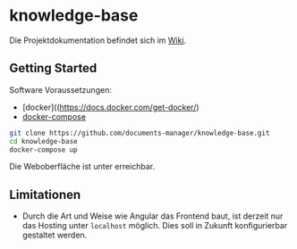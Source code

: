 # knowledge-base

Die Projektdokumentation befindet sich im [Wiki](https://github.com/documents-manager/knowledge-base/wiki).

## Getting Started

Software Voraussetzungen:

- [docker]((https://docs.docker.com/get-docker/)
- [docker-compose](https://docs.docker.com/compose/install/)

```bash
git clone https://github.com/documents-manager/knowledge-base.git
cd knowledge-base
docker-compose up
```

Die Weboberfläche ist unter [](http://localhost:8080) erreichbar.

## Limitationen

- Durch die Art und Weise wie Angular das Frontend baut, ist derzeit nur das Hosting unter `localhost` möglich. Dies soll in Zukunft konfigurierbar gestaltet werden.